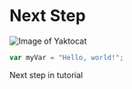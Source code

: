 # Next Step

![Image of Yaktocat](https://octodex.github.com/images/yaktocat.png)

``` javascript
var myVar = "Hello, world!";
```

Next step in tutorial
